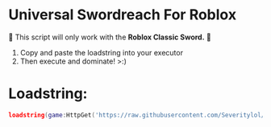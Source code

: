 # Universal Swordreach For Roblox
🚨 This script will only work with the **Roblox Classic Sword.** 🚨
1. Copy and paste the loadstring into your executor
2. Then execute and dominate! >:)

# Loadstring:
```lua
loadstring(game:HttpGet('https://raw.githubusercontent.com/Severitylol/Universal-Sword-Reach/main/swordreach.lua')()
```
